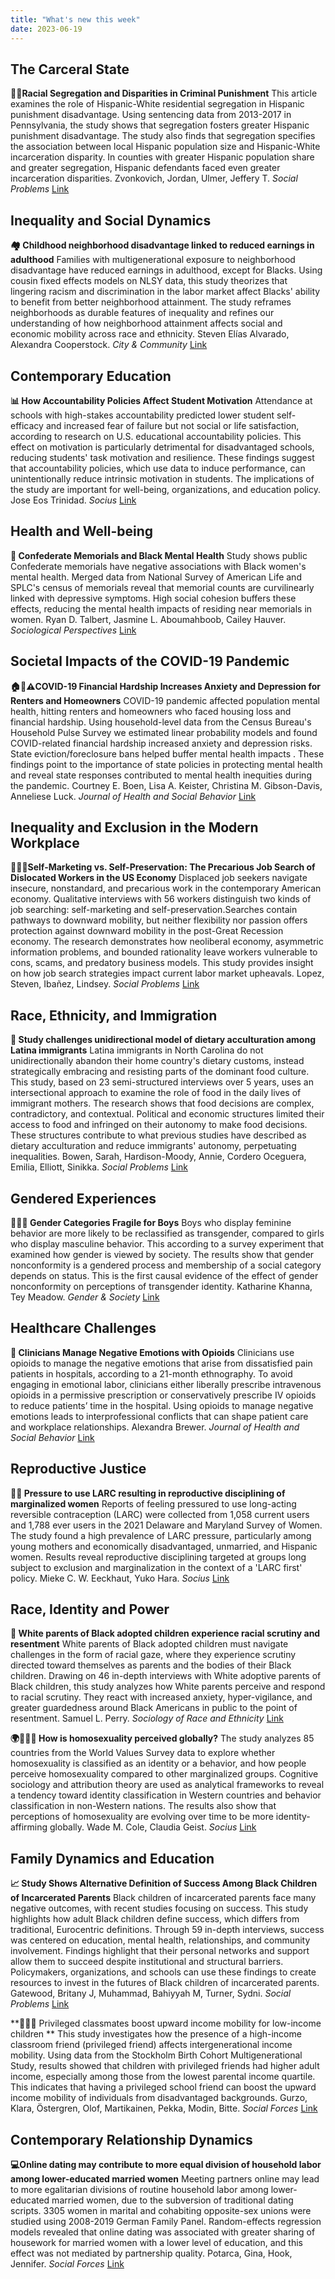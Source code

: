 ```yaml
---
title: "What's new this week"
date: 2023-06-19
---
```


## The Carceral State

**👥👮Racial Segregation and Disparities in Criminal Punishment** This article examines the role of Hispanic-White residential segregation in Hispanic punishment disadvantage. Using sentencing data from 2013-2017 in Pennsylvania, the study shows that segregation fosters greater Hispanic punishment disadvantage. The study also finds that segregation specifies the association between local Hispanic population size and Hispanic-White incarceration disparity. In counties with greater Hispanic population share and greater segregation, Hispanic defendants faced even greater incarceration disparities. Zvonkovich, Jordan, Ulmer, Jeffery T. *Social Problems* [Link](https://doi.org/10.1093/socpro/spad032)

## Inequality and Social Dynamics

**🏘️ Childhood neighborhood disadvantage linked to reduced earnings in adulthood** Families with multigenerational exposure to neighborhood disadvantage have reduced earnings in adulthood, except for Blacks. Using cousin fixed effects models on NLSY data, this study theorizes that lingering racism and discrimination in the labor market affect Blacks' ability to benefit from better neighborhood attainment. The study reframes neighborhoods as durable features of inequality and refines our understanding of how neighborhood attainment affects social and economic mobility across race and ethnicity. Steven Elías  Alvarado, Alexandra  Cooperstock. *City & Community* [Link](https://doi.org/10.1177/15356841231179436)

## Contemporary Education

**📊 How Accountability Policies Affect Student Motivation** Attendance at schools with high-stakes accountability predicted lower student self-efficacy and increased fear of failure but not social or life satisfaction, according to research on U.S. educational accountability policies. This effect on motivation is particularly detrimental for disadvantaged schools, reducing students' task motivation and resilience. These findings suggest that accountability policies, which use data to induce performance, can unintentionally reduce intrinsic motivation in students. The implications of the study are important for well-being, organizations, and education policy. Jose Eos  Trinidad. *Socius* [Link](https://doi.org/10.1177/23780231231180387)

## Health and Well-being

**📰 Confederate Memorials and Black Mental Health** Study shows public Confederate memorials have negative associations with Black women's mental health. Merged data from National Survey of American Life and SPLC's census of memorials reveal that memorial counts are curvilinearly linked with depressive symptoms. High social cohesion buffers these effects, reducing the mental health impacts of residing near memorials in women. Ryan D.  Talbert, Jasmine L.  Aboumahboob, Cailey  Hauver. *Sociological Perspectives* [Link](https://doi.org/10.1177/07311214231177010)

## Societal Impacts of the COVID-19 Pandemic

**🏠💸⚠️COVID-19 Financial Hardship Increases Anxiety and Depression for Renters and Homeowners** COVID-19 pandemic affected population mental health, hitting renters and homeowners who faced housing loss and financial hardship. Using household-level data from the Census Bureau's Household Pulse Survey we estimated linear probability models and found COVID-related financial hardship increased anxiety and depression risks. State eviction/foreclosure bans helped buffer mental health impacts . These findings point to the importance of state policies in protecting mental health and reveal state responses contributed to mental health inequities during the pandemic. Courtney E.  Boen, Lisa A.  Keister, Christina M.  Gibson-Davis, Anneliese  Luck. *Journal of Health and Social Behavior* [Link](https://doi.org/10.1177/00221465231175939)

## Inequality and Exclusion in the Modern Workplace

**🏢👨‍💼Self-Marketing vs. Self-Preservation: The Precarious Job Search of Dislocated Workers in the US Economy** Displaced job seekers navigate insecure, nonstandard, and precarious work in the contemporary American economy. Qualitative interviews with 56 workers distinguish two kinds of job searching: self-marketing and self-preservation.Searches contain pathways to downward mobility, but neither flexibility nor passion offers protection against downward mobility in the post-Great Recession economy. The research demonstrates how neoliberal economy, asymmetric information problems, and bounded rationality leave workers vulnerable to cons, scams, and predatory business models. This study provides insight on how job search strategies impact current labor market upheavals. Lopez, Steven, Ibañez, Lindsey. *Social Problems* [Link](https://doi.org/10.1093/socpro/spad030)

## Race, Ethnicity, and Immigration

**🍟 Study challenges unidirectional model of dietary acculturation among Latina immigrants** Latina immigrants in North Carolina do not unidirectionally abandon their home country's dietary customs, instead strategically embracing and resisting parts of the dominant food culture. This study, based on 23 semi-structured interviews over 5 years, uses an intersectional approach to examine the role of food in the daily lives of immigrant mothers. The research shows that food decisions are complex, contradictory, and contextual. Political and economic structures limited their access to food and infringed on their autonomy to make food decisions. These structures contribute to what previous studies have described as dietary acculturation and reduce immigrants' autonomy, perpetuating inequalities. Bowen, Sarah, Hardison-Moody, Annie, Cordero Oceguera, Emilia, Elliott, Sinikka. *Social Problems* [Link](https://doi.org/10.1093/socpro/spad013)

## Gendered Experiences

**🧔🏻‍♂️ Gender Categories Fragile for Boys** Boys who display feminine behavior are more likely to be reclassified as transgender, compared to girls who display masculine behavior. This according to a survey experiment that examined how gender is viewed by society. The results show that gender nonconformity is a gendered process and membership of a social category depends on status. This is the first causal evidence of the effect of gender nonconformity on perceptions of transgender identity. Katharine  Khanna, Tey  Meadow. *Gender & Society* [Link](https://doi.org/10.1177/08912432231180152)

## Healthcare Challenges

**💊 Clinicians Manage Negative Emotions with Opioids** Clinicians use opioids to manage the negative emotions that arise from dissatisfied pain patients in hospitals, according to a 21-month ethnography. To avoid engaging in emotional labor, clinicians either liberally prescribe intravenous opioids in a permissive prescription or conservatively prescribe IV opioids to reduce patients’ time in the hospital. Using opioids to manage negative emotions leads to interprofessional conflicts that can shape patient care and workplace relationships. Alexandra  Brewer. *Journal of Health and Social Behavior* [Link](https://doi.org/10.1177/00221465231176077)

## Reproductive Justice

**🤰💊 Pressure to use LARC resulting in reproductive disciplining of marginalized women** Reports of feeling pressured to use long-acting reversible contraception (LARC) were collected from 1,058 current users and 1,788 ever users in the 2021 Delaware and Maryland Survey of Women. The study found a high prevalence of LARC pressure, particularly among young mothers and economically disadvantaged, unmarried, and Hispanic women. Results reveal reproductive disciplining targeted at groups long subject to exclusion and marginalization in the context of a 'LARC first' policy. Mieke C. W.  Eeckhaut, Yuko  Hara. *Socius* [Link](https://doi.org/10.1177/23780231231180378)

## Race, Identity and Power

**👀 White parents of Black adopted children experience racial scrutiny and resentment** White parents of Black adopted children must navigate challenges in the form of racial gaze, where they experience scrutiny directed toward themselves as parents and the bodies of their Black children. Drawing on 46 in-depth interviews with White adoptive parents of Black children, this study analyzes how White parents perceive and respond to racial scrutiny. They react with increased anxiety, hyper-vigilance, and greater guardedness around Black Americans in public to the point of resentment. Samuel L.  Perry. *Sociology of Race and Ethnicity* [Link](https://doi.org/10.1177/23326492231182596)

**🌍🏳️‍🌈👥 How is homosexuality perceived globally?** The study analyzes 85 countries from the World Values Survey data to explore whether homosexuality is classified as an identity or a behavior, and how people perceive homosexuality compared to other marginalized groups. Cognitive sociology and attribution theory are used as analytical frameworks to reveal a tendency toward identity classification in Western countries and behavior classification in non-Western nations. The results also show that perceptions of homosexuality are evolving over time to be more identity-affirming globally. Wade M.  Cole, Claudia  Geist. *Socius* [Link](https://doi.org/10.1177/23780231231178426)

## Family Dynamics and Education

**📈 Study Shows Alternative Definition of Success Among Black Children of Incarcerated Parents** Black children of incarcerated parents face many negative outcomes, with recent studies focusing on success. This study highlights how adult Black children define success, which differs from traditional, Eurocentric definitions. Through 59 in-depth interviews, success was centered on education, mental health, relationships, and community involvement. Findings highlight that their personal networks and support allow them to succeed despite institutional and structural barriers. Policymakers, organizations, and schools can use these findings to create resources to invest in the futures of Black children of incarcerated parents. Gatewood, Britany J, Muhammad, Bahiyyah M, Turner, Sydni. *Social Problems* [Link](https://doi.org/10.1093/socpro/spad026)

**👨‍👧‍👦 Privileged classmates boost upward income mobility for low-income children ** This study investigates how the presence of a high-income classroom friend (privileged friend) affects intergenerational income mobility. Using data from the Stockholm Birth Cohort Multigenerational Study, results showed that children with privileged friends had higher adult income, especially among those from the lowest parental income quartile. This indicates that having a privileged school friend can boost the upward income mobility of individuals from disadvantaged backgrounds. Gurzo, Klara, Östergren, Olof, Martikainen, Pekka, Modin, Bitte. *Social Forces* [Link](https://doi.org/10.1093/sf/soad079)

## Contemporary Relationship Dynamics

**💻Online dating may contribute to more equal division of household labor among lower-educated married women** Meeting partners online may lead to more egalitarian divisions of routine household labor among lower-educated married women, due to the subversion of traditional dating scripts. 3305 women in marital and cohabiting opposite-sex unions were studied using 2008-2019 German Family Panel. Random-effects regression models revealed that online dating was associated with greater sharing of housework for married women with a lower level of education, and this effect was not mediated by partnership quality. Potarca, Gina, Hook, Jennifer. *Social Forces* [Link](https://doi.org/10.1093/sf/soad080)
